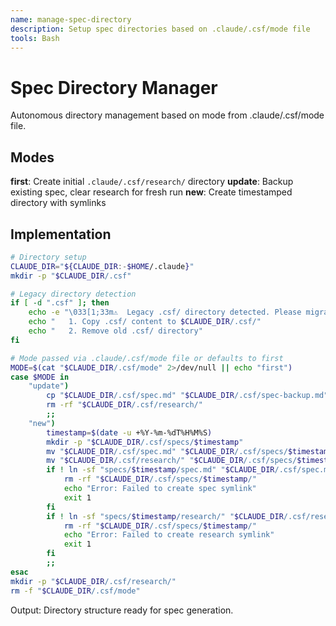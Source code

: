 ```yaml
---
name: manage-spec-directory
description: Setup spec directories based on .claude/.csf/mode file
tools: Bash
---
```


# Spec Directory Manager

Autonomous directory management based on mode from .claude/.csf/mode file.

## Modes

**first**: Create initial `.claude/.csf/research/` directory
**update**: Backup existing spec, clear research for fresh run
**new**: Create timestamped directory with symlinks

## Implementation

```bash
# Directory setup
CLAUDE_DIR="${CLAUDE_DIR:-$HOME/.claude}"
mkdir -p "$CLAUDE_DIR/.csf"

# Legacy directory detection
if [ -d ".csf" ]; then
    echo -e "\033[1;33m⚠️  Legacy .csf/ directory detected. Please migrate manually:\033[0m"
    echo "   1. Copy .csf/ content to $CLAUDE_DIR/.csf/"
    echo "   2. Remove old .csf/ directory"
fi

# Mode passed via .claude/.csf/mode file or defaults to first
MODE=$(cat "$CLAUDE_DIR/.csf/mode" 2>/dev/null || echo "first")
case $MODE in
    "update")
        cp "$CLAUDE_DIR/.csf/spec.md" "$CLAUDE_DIR/.csf/spec-backup.md"
        rm -rf "$CLAUDE_DIR/.csf/research/"
        ;;
    "new")
        timestamp=$(date -u +%Y-%m-%dT%H%M%S)
        mkdir -p "$CLAUDE_DIR/.csf/specs/$timestamp"
        mv "$CLAUDE_DIR/.csf/spec.md" "$CLAUDE_DIR/.csf/specs/$timestamp/"
        mv "$CLAUDE_DIR/.csf/research/" "$CLAUDE_DIR/.csf/specs/$timestamp/"
        if ! ln -sf "specs/$timestamp/spec.md" "$CLAUDE_DIR/.csf/spec.md"; then
            rm -rf "$CLAUDE_DIR/.csf/specs/$timestamp/"
            echo "Error: Failed to create spec symlink"
            exit 1
        fi
        if ! ln -sf "specs/$timestamp/research/" "$CLAUDE_DIR/.csf/research"; then
            rm -rf "$CLAUDE_DIR/.csf/specs/$timestamp/"
            echo "Error: Failed to create research symlink"
            exit 1
        fi
        ;;
esac
mkdir -p "$CLAUDE_DIR/.csf/research/"
rm -f "$CLAUDE_DIR/.csf/mode"
```

Output: Directory structure ready for spec generation.